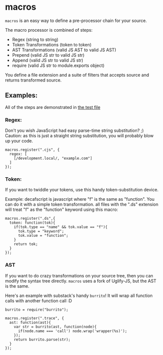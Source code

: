 # macros

`macros` is an easy way to define a pre-processor chain for your source.

The macro processor is combined of steps:

  * Regex (string to string)
  * Token Transformations (token to token)
  * AST Transformations (valid JS AST to valid JS AST)
  * Prepend (valid JS str to valid JS str)
  * Append (valid JS str to valid JS str)
  * require (valid JS str to module.exports object)


You define a file extension and a suite of filters that accepts source and returns transformed source.

## Examples:

All of the steps are demonstrated in [the test file](https://github.com/aaronblohowiak/macros/blob/master/test/test.js)

### Regex:

Don't you wish JavaScript had easy parse-time string substitution? ;)  Caution: as this is just a straight string substitution, you will probably blow up your code.

    macros.register(".cjs", {
      regex: [
        [/development.local/, "example.com"]
      ]
    });

### Token:

If you want to twiddle your tokens, use this handy token-substitution device.

Example: decafscript is javascript where "f" is the same as "function". You can do it with a simple token transformation. all files with the ".ds" extension will treat "f" as the "function" keyword using this macro:
  
    macros.register(".ds",{
      token: function(tok){
        if(tok.type == "name" && tok.value == "f"){
          tok.type = "keyword";
          tok.value = "function";
        }
        return tok;
      }
    });

### AST

If you want to do crazy transformations on your source tree, then you can modify the syntax tree directly.  `macros` uses a fork of Uglify-JS, but the AST is the same.

Here's an example with substack's handy `burrito`! It will wrap all function calls with another function call :D

    burrito = require("burrito");
  
    macros.register(".trace", {
      ast: function(ast){
        var str = burrito(ast, function(node){
          if(node.name === 'call') node.wrap('wrapper(%s)'); 
        });
        return burrito.parse(str);
      }
    });
